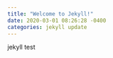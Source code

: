 ```yaml
---
title: "Welcome to Jekyll!"
date: 2020-03-01 08:26:28 -0400
categories: jekyll update
---
```

jekyll test
